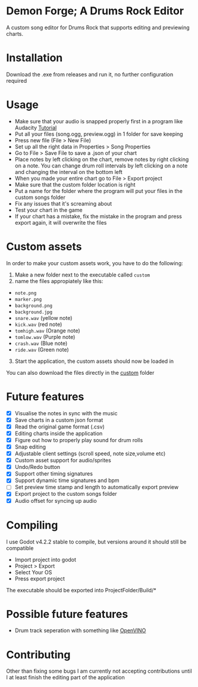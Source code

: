 # Demon Forge; A Drums Rock Editor

A custom song editor for Drums Rock that supports editing and previewing charts.

# Installation

Download the .exe from releases and run it, no further configuration required

# Usage

- Make sure that your audio is snapped properly first in a program like Audacity [Tutorial](https://steamcommunity.com/sharedfiles/filedetails/?id=2989549859)
- Put all your files (song.ogg, preview.ogg) in 1 folder for save keeping
- Press new file (File > New File)
- Set up all the right data in Properties > Song Properties
- Go to File > Save File to save a .json of your chart
- Place notes by left clicking on the chart, remove notes by right clicking on a note. You can change drum roll intervals by left clicking on a note and changing the interval on the bottom left
- When you made your entire chart go to File > Export project
- Make sure that the custom folder location is right
- Put a name for the folder where the program will put your files in the custom songs folder
- Fix any issues that it's screaming about
- Test your chart in the game
- If your chart has a mistake, fix the mistake in the program and press export again, it will overwrite the files

# Custom assets

In order to make your custom assets work, you have to do the following:
1. Make a new folder next to the executable called `custom`
2. name the files appropiately like this:
- `note.png`
- `marker.png`
- `background.png`
- `background.jpg`
- `snare.wav` (yellow note)
- `kick.wav` (red note)
- `tomhigh.wav` (Orange note)
- `tomlow.wav` (Purple note)
- `crash.wav` (Blue note)
- `ride.wav` (Green note)
3. Start the application, the custom assets should now be loaded in

You can also download the files directly in the [custom](custom) folder

# Future features

- [x] Visualise the notes in sync with the music
- [x] Save charts in a custom json format
- [x] Read the original game format (.csv)
- [x] Editing charts inside the application
- [x] Figure out how to properly play sound for drum rolls
- [x] Snap editing
- [x] Adjustable client settings (scroll speed, note size,volume etc)
- [x] Custom asset support for audio/sprites
- [x] Undo/Redo button
- [x] Support other timing signatures
- [x] Support dynamic time signatures and bpm
- [ ] Set preview time stamp and length to automatically export preview
- [x] Export project to the custom songs folder
- [x] Audio offset for syncing up audio

# Compiling

I use Godot v4.2.2 stable to compile, but versions around it should still be compatible

- Import project into godot
- Project > Export
- Select Your OS
- Press export project

The executable should be exported into ProjectFolder/Build/*

# Possible future features

* Drum track seperation with something like [OpenVINO](https://github.com/openvinotoolkit/openvino)

# Contributing

Other than fixing some bugs I am currently not accepting contributions until I at least finish the editing part of the application

